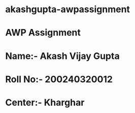 # akashgupta-awpassignment

# AWP Assignment

# Name:- Akash Vijay Gupta

# Roll No:- 200240320012

# Center:- Kharghar


